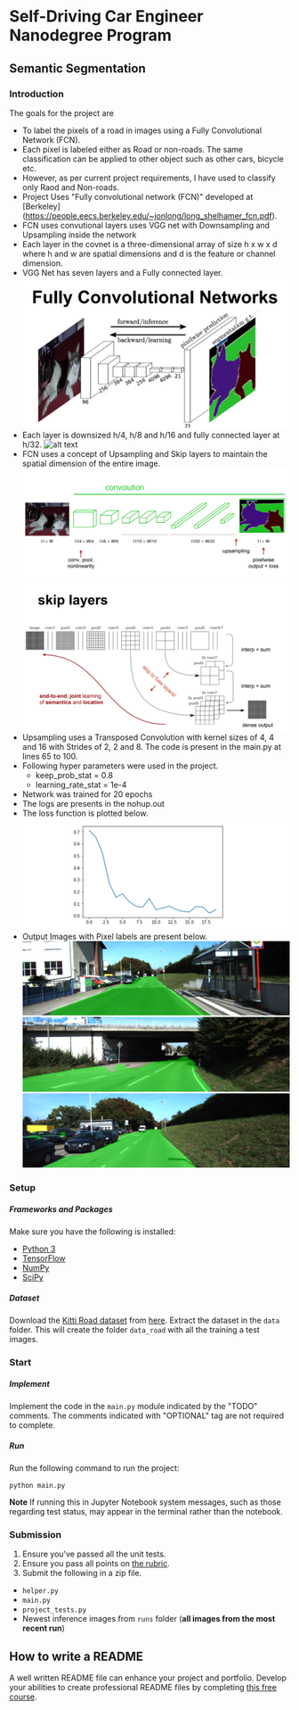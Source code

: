 # Self-Driving Car Engineer Nanodegree Program
## Semantic Segmentation

[//]: # (Image References)
[image1]: ./output_images/FCN.png
[image2]: ./output_images/FCN2.png
[image3]: ./output_images/Upsampling.png
[image4]: ./output_images/skip-layers.png
[image5]: ./output_images/loss-plot.png
[image6]: ./runs/um_000013.png
[image7]: ./runs/um_000011.png
[image8]: ./runs/um_000015.png

### Introduction
The goals for the project are 

* To label the pixels of a road in images using a Fully Convolutional Network (FCN). 
* Each pixel is labeled either as Road or non-roads. The same classification can be applied to other object such as other cars, bicycle etc.
* However, as per current project requirements, I have used to classify only Raod and Non-roads.
* Project Uses "Fully convolutional network (FCN)" developed at [Berkeley] (https://people.eecs.berkeley.edu/~jonlong/long_shelhamer_fcn.pdf). 
* FCN uses convutional layers uses VGG net with Downsampling and Upsampling inside the network
* Each layer in the covnet is a three-dimensional array of size h x w x d where h and w are spatial dimensions and d is the feature or channel dimension.
* VGG Net has seven layers and a Fully connected layer.
![alt text][image1]
* Each layer is downsized h/4, h/8 and h/16 and fully connected layer at h/32.
![alt text][image2]
* FCN uses a concept of Upsampling and Skip layers to maintain the spatial dimension of the entire image. 
![alt text][image3]
![alt text][image4]
* Upsampling uses a Transposed Convolution with kernel sizes of 4, 4 and 16 with Strides of 2, 2 and 8. The code is present in the main.py at lines 65 to 100.
* Following hyper parameters were used in the project.
	* keep_prob_stat = 0.8
	* learning_rate_stat = 1e-4
* Network was trained for 20 epochs
* The logs are presents in the nohup.out
* The loss function is plotted below.
![alt text][image5]
* Output Images with Pixel labels are present below.
![alt text][image6]
![alt text][image7]
![alt text][image8]

### Setup
##### Frameworks and Packages
Make sure you have the following is installed:
 - [Python 3](https://www.python.org/)
 - [TensorFlow](https://www.tensorflow.org/)
 - [NumPy](http://www.numpy.org/)
 - [SciPy](https://www.scipy.org/)
##### Dataset
Download the [Kitti Road dataset](http://www.cvlibs.net/datasets/kitti/eval_road.php) from [here](http://www.cvlibs.net/download.php?file=data_road.zip).  Extract the dataset in the `data` folder.  This will create the folder `data_road` with all the training a test images.

### Start
##### Implement
Implement the code in the `main.py` module indicated by the "TODO" comments.
The comments indicated with "OPTIONAL" tag are not required to complete.
##### Run
Run the following command to run the project:
```
python main.py
```
**Note** If running this in Jupyter Notebook system messages, such as those regarding test status, may appear in the terminal rather than the notebook.

### Submission
1. Ensure you've passed all the unit tests.
2. Ensure you pass all points on [the rubric](https://review.udacity.com/#!/rubrics/989/view).
3. Submit the following in a zip file.
 - `helper.py`
 - `main.py`
 - `project_tests.py`
 - Newest inference images from `runs` folder  (**all images from the most recent run**)
 
 ## How to write a README
A well written README file can enhance your project and portfolio.  Develop your abilities to create professional README files by completing [this free course](https://www.udacity.com/course/writing-readmes--ud777).
